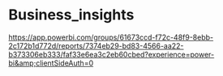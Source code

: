 # Business_insights
https://app.powerbi.com/groups/61673ccd-f72c-48f9-8ebb-2c172b1d772d/reports/7374eb29-bd83-4566-aa22-b373306eb333/faf33e6ea3c2eb60cbed?experience=power-bi&amp;clientSideAuth=0
